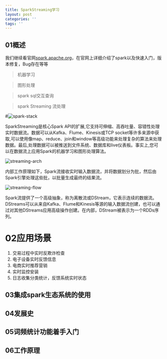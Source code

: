 ```yaml
---
title: SparkStreaming学习
layout: post
categories: ''
tags: ''
---
```

## 01概述
我们继续看官网[spark.apache.org](http://spark.apache.org/docs/latest/structured-streaming-programming-guide.html)，在官网上详细介绍了spark以及快速入门，版本修复，Bug存在等等

> 机器学习  


>图形处理

>spark sql交互查询

>spark Streaming 流处理 

#![spark-stack](http://p1vuoao0b.bkt.clouddn.com/JekyllWriter/spark-stack.png)  

SparkStreaming是核心Spark API的扩展,它支持可伸缩、高吞吐量、容错性处理实时数据流。数据可以从Kafka、Flume、Kinesis或TCP socket等许多来源中获取,可以使用像map、reduce、join和window等高级功能来处理复杂的算法来处理数据。最后,处理数据可以被推送到文件系统、数据库和live仪表板。事实上,您可以在数据流上应用Spark的机器学习和图形处理算法。 

![streaming-arch](http://p1vuoao0b.bkt.clouddn.com/JekyllWriter/streaming-arch.png)  

内部工作原理如下，Spark流接收实时输入数据流，并将数据划分为批，然后由Spark引擎处理这些批，以批量生成最终的结果流。  
 

![streaming-flow](http://p1vuoao0b.bkt.clouddn.com/JekyllWriter/streaming-flow.png)  

Spark流提供了一个高级抽象，称为离散流或DStream，它表示连续的数据流。DStreams可以从来自Kafka、Flume和Kinesis等源的输入数据流创建，也可以通过对其他DStreams应用高级操作创建。在内部，DStream被表示为一个RDDs序列。  



# 02应用场景
1. 交易过程中实时反欺诈检查
2. 电子设备实时反馈信息
3. 电商实时推荐营销
4. 实时监控安装
5. 日志收集分类统计，反馈系统实时状态

## 03集成spark生态系统的使用
## 04发展史
## 05词频统计功能着手入门
## 06工作原理